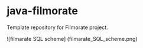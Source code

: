 # java-filmorate
Template repository for Filmorate project.


![filmarate SQL scheme]
(filmarate_SQL_scheme.png)
